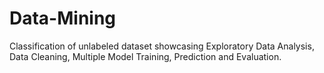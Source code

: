 # Data-Mining
Classification of unlabeled dataset showcasing Exploratory Data Analysis, Data Cleaning, Multiple Model Training, Prediction and Evaluation.
